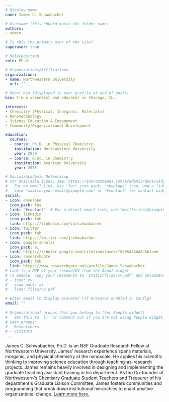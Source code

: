 ```yaml
---
# Display name
name: James C. Schwabacher

# Username (this should match the folder name)
authors:
- admin

# Is this the primary user of the site?
superuser: true

# Role/position
role: Ph.D.

# Organizations/Affiliations
organizations:
- name: Northwestern University
  url: ""

# Short bio (displayed in user profile at end of posts)
bio: I'm a scientist and educator in Chicago, IL.

interests:
- Chemistry (Physical, Inorganic, Materials)
- Nanotechnology
- Science Education & Engagement
- Community/Organizational Development

education:
  courses:
  - course: Ph.D. in Physical Chemistry
    institution: Northwestern University
    year: 2020
  - course: B.Sc. in Chemistry
    institution: American University
    year: 2015

# Social/Academic Networking
# For available icons, see: https://sourcethemes.com/academic/docs/widgets/#icons
#   For an email link, use "fas" icon pack, "envelope" icon, and a link in the
#   form "mailto:your-email@example.com" or "#contact" for contact widget.
social:
- icon: envelope
  icon_pack: fas
  link: '#contact'  # For a direct email link, use "mailto:test@example.org".
- icon: linkedin
  icon_pack: fab
  link: https://linkedin.com/in/schwabacher
- icon: twitter
  icon_pack: fab
  link: https://twitter.com/jschwabacher
- icon: google-scholar
  icon_pack: ai
  link: https://scholar.google.com/citations?user=T8e0KA8AAAAJ&hl=en
- icon: researchgate
  icon_pack: fab
  link: https://www.researchgate.net/profile/James_Schwabacher
# Link to a PDF of your resume/CV from the About widget.
# To enable, copy your resume/CV to `static/files/cv.pdf` and uncomment the lines below.  
# - icon: cv
#   icon_pack: ai
#   link: files/cv.pdf

# Enter email to display Gravatar (if Gravatar enabled in Config)
email: ""
  
# Organizational groups that you belong to (for People widget)
#   Set this to `[]` or comment out if you are not using People widget.  
# user_groups:
# - Researchers
# - Visitors
---
```

James C. Schwabacher, Ph.D. is an NSF Graduate Research Fellow at Northwestern University. James' research experience spans materials, inorganic, and physical chemistry at the nanoscale. He applies his scientific thinking to improving science education through teaching-as-research projects. James remains heavily involved in designing and implementing the graduate teaching assistant training in his department. As the Co-founder of Northwestern's Chemistry Graduate Student Teachers and Treasurer of his department's Graduate Liaison Committee, James fosters communities and programming that break down institutional hierarchies to enact positive organizational change. [Learn more here.](/bio)
